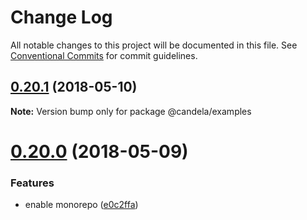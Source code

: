 # Change Log

All notable changes to this project will be documented in this file.
See [Conventional Commits](https://conventionalcommits.org) for commit guidelines.

<a name="0.20.1"></a>
## [0.20.1](https://github.com/Kitware/candela/compare/v0.20.0...v0.20.1) (2018-05-10)




**Note:** Version bump only for package @candela/examples

<a name="0.20.0"></a>
# [0.20.0](https://github.com/kitware/candela/compare/v0.19.1...v0.20.0) (2018-05-09)


### Features

* enable monorepo ([e0c2ffa](https://github.com/kitware/candela/commit/e0c2ffa))
